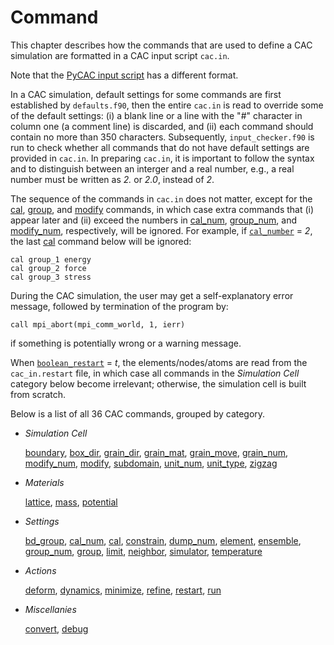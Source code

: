# Command

This chapter describes how the commands that are used to define a CAC simulation are formatted in a CAC input script `cac.in`.

Note that the [PyCAC input script](../chapter4/README.md) has a different format.

In a CAC simulation, default settings for some commands are first established by `defaults.f90`, then the entire `cac.in` is read to override some of the default settings: (i) a blank line or a line with the "\#" character in column one (a comment line) is discarded, and (ii) each command should contain no more than 350 characters. Subsequently, `input_checker.f90` is run to check whether all commands that do not have default settings are provided in `cac.in`. In preparing `cac.in`, it is important to follow the syntax and to distinguish between an interger and a real number, e.g., a real number must be written as _2._ or _2.0_, instead of _2_.

The sequence of the commands in `cac.in` does not matter, except for the [cal](cal.md), [group](group.md), and [modify](modify.md) commands, in which case extra commands that (i) appear later and (ii) exceed the numbers in [cal_num](cal_num.md), [group_num](group_num.md), and [modify_num](modify_num.md), respectively, will be ignored. For example, if [`cal_number`](cal_num.md) = _2_, the last [cal](cal.md) command below will be ignored:

	cal group_1 energy
	cal group_2 force
	cal group_3 stress

During the CAC simulation, the user may get a self-explanatory error message, followed by termination of the program by:

	call mpi_abort(mpi_comm_world, 1, ierr)

if something is potentially wrong or a warning message.

When [`boolean_restart`](restart.md) = _t_, the elements/nodes/atoms are read from the `cac_in.restart` file, in which case all commands in the _Simulation Cell_ category below become irrelevant; otherwise, the simulation cell is built from scratch.

Below is a list of all 36 CAC commands, grouped by category.

* _Simulation Cell_

	[boundary](boundary.md), [box_dir](box_dir.md), [grain\_dir](grain_dir.md), [grain\_mat](grain_mat.md), [grain\_move](grain_move.md), [grain\_num](grain_num.md), [modify\_num](modify_num.md), [modify](modify.md), [subdomain](subdomain.md), [unit_num](unit_num.md), [unit_type](unit_type.md), [zigzag](zigzag.md)

* _Materials_

	[lattice](lattice.md), [mass](mass.md), [potential](potential.md)

* _Settings_

	[bd\_group](bd_group.md), [cal\_num](cal_num.md), [cal](cal.md), [constrain](constrain.md), [dump\_num](dump_num.md), [element](element.md), [ensemble](ensemble.md), [group\_num](group_num.md), [group](group.md), [limit](limit.md), [neighbor](neighbor.md), [simulator](simulator.md), [temperature](temperature.md)

* _Actions_

	[deform](deform.md), [dynamics](dynamics.md), [minimize](minimize.md), [refine](refine.md), [restart](restart.md), [run](run.md)

* _Miscellanies_

	[convert](convert.md), [debug](debug.md)